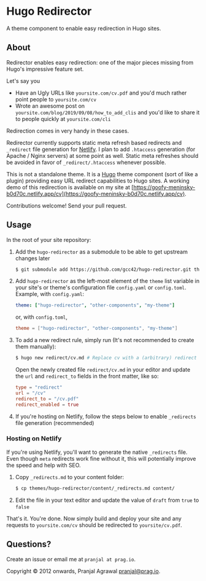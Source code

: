 # Hugo Redirector
A theme component to enable easy redirection in Hugo sites.

## About

Redirector enables easy redirection: one of the major pieces missing from Hugo's impressive feature set.

Let's say you
* Have an Ugly URLs like `yoursite.com/cv.pdf` and you'd much rather point people to `yoursite.com/cv`
* Wrote an awesome post on `yoursite.com/blog/2019/09/08/how_to_add_clis` and you'd like to share it to people quickly at `yoursite.com/cli`

Redirection comes in very handy in these cases.

Redirector currently supports static meta refresh based redirects and `_redirect` file generation for [Netlify](https://netlify.com). I plan to add `.htaccess` generation (for Apache / Nginx servers) at some point as well. Static meta refreshes should be avoided in favor of `_redirect/.htaccess` whenever possible. 

This is not a standalone theme. It is a [Hugo](https://gohugo.io) theme component (sort of like a plugin) providing easy URL redirect capabilities to Hugo sites. A working demo of this redirection is available on my site at [https://goofy-meninsky-b0d70c.netlify.app/cv](https://goofy-meninsky-b0d70c.netlify.app/cv).

Contributions welcome! Send your pull request.

## Usage
In the root of your site repository:

1. Add the `hugo-redirector` as a submodule to be able to get upstream changes later
	```sh
    $ git submodule add https://github.com/gcc42/hugo-redirector.git themes/hugo-redirector
    ```
2. Add `hugo-redirector` as the left-most element of the `theme` list variable in your site's or theme's configuration file `config.yaml` or `config.toml`. Example, with `config.yaml`:
    ```yaml
    theme: ["hugo-redirector", "other-components", "my-theme"]
    ```
    or, with `config.toml`,
    ```toml
    theme = ["hugo-redirector", "other-components", "my-theme"]
    ```
3. To add a new redirect rule, simply run (It's not recommended to create
   them manually): 
    ```sh
    $ hugo new redirect/cv.md # Replace cv with a (arbitrary) redirect name
    ```
   Open the newly created file `redirect/cv.md` in your editor and update the
   `url` and `redirect_to` fields in the front matter, like so:
   ```toml
   type = "redirect"
   url = "/cv"
   redirect_to = "/cv.pdf"
   redirect_enabled = true
   ``` 
4. If you're hosting on Netlify, follow the steps below to enable `_redirects` file generation (recommended)

### Hosting on Netlify
If you're using Netlify, you'll want to generate the native `_redirects` file. Even though `meta` redirects work fine without it, this will potentially improve the speed and help with SEO.

1. Copy `_redirects.md` to your content folder:
    ```sh
    $ cp themes/hugo-redirector/content/_redirects.md content/
    ```
2. Edit the file in your text editor and update the value of `draft` from `true` to `false`

That's it. You're done. Now simply build and deploy your site and any requests to `yoursite.com/cv` should be redirected to `yoursite/cv.pdf`.

## Questions?
Create an issue or email me at `pranjal at prag.io`.

Copyright © 2012 onwards, Pranjal Agrawal pranjal@prag.io.
